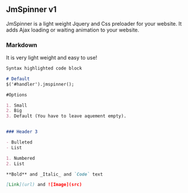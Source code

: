 ## JmSpinner v1


JmSpinner is a light weight Jquery and Css preloader for your website. It adds Ajax loading or waiting animation to your website.

### Markdown

It is very light weight and easy to use!

```markdown
Syntax highlighted code block

# Default
$('#handler').jmspinner();

#Options

1. Small
2. Big
3. Default (You have to leave aquement empty).


### Header 3

- Bulleted
- List

1. Numbered
2. List

**Bold** and _Italic_ and `Code` text

[Link](url) and ![Image](src)
```

